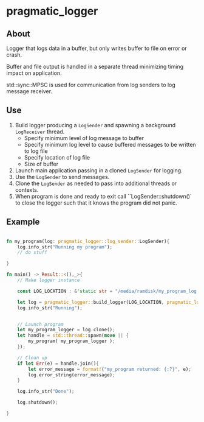 # pragmatic_logger

## About

Logger that logs data in a buffer, 
but only writes buffer to file on error or crash.

Buffer and file output is handled in a separate thread 
minimizing timing impact on application.

std::sync::MPSC is used for communication from log senders to log message receiver.

## Use

1. Build logger producing a `LogSender` and spawning a background `LogReceiver` thread.
    * Specify minimum level of log message to buffer
    * Specify minimum log level to cause buffered messages to be written to log file
    * Specify location of log file
    * Size of buffer
1. Launch main application passing in a cloned `LogSender` for logging. 
1. Use the `LogSender` to send messages.
1. Clone the `LogSender` as needed to pass into additional threads or contexts.
1. When program is done and ready to exit call ``LogSender::shutdown()` to close the logger such that it knows the program did not panic.


## Example

```rust

fn my_program(log: pragmatic_logger::log_sender::LogSender){
    log.info_str("Running my program");
    // do stuff

}

fn main() -> Result::<(),_>{
    // Make logger instance

    const LOG_LOCATION : &'static str = "/media/ramdisk/my_program_log.txt";

    let log = pragmatic_logger::build_logger(LOG_LOCATION, pragmatic_logger::Level::Trace, pragmatic_logger::Level::Warn, pragmatic_logger::BufferSize::Size128)?;
    log.info_str("Running");


    // Launch program
    let my_program_logger = log.clone();
    let handle = std::thread::spawn(move || {
        my_program( my_program_logger );
    });

    // Clean up
    if let Err(e) = handle.join(){
        let error_message = format!("my_program returned: {:?}", e);
        log.error_string(error_message);
    }

    log.info_str("Done");

    log.shutdown();

}

```








